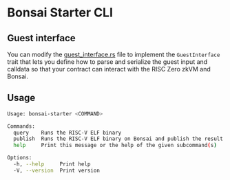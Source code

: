 # Bonsai Starter CLI

## Guest interface
You can modify the [guest_interface.rs](src/guest_interface.rs) file to implement the `GuestInterface` trait that lets you define how to parse and serialize the guest input and calldata so that your contract can interact with the RISC Zero zkVM and Bonsai. 

## Usage

```bash
Usage: bonsai-starter <COMMAND>

Commands:
  query    Runs the RISC-V ELF binary
  publish  Runs the RISC-V ELF binary on Bonsai and publish the result to Ethererum
  help     Print this message or the help of the given subcommand(s)

Options:
  -h, --help     Print help
  -V, --version  Print version
```